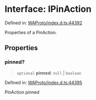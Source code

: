 # Interface: IPinAction

Defined in: [WAProto/index.d.ts:44392](https://github.com/Fokusdotid/Baileys/blob/deec6cc75a88a82eaeedf16b76aa9218b2c772e3/WAProto/index.d.ts#L44392)

Properties of a PinAction.

## Properties

### pinned?

> `optional` **pinned**: `null` \| `boolean`

Defined in: [WAProto/index.d.ts:44395](https://github.com/Fokusdotid/Baileys/blob/deec6cc75a88a82eaeedf16b76aa9218b2c772e3/WAProto/index.d.ts#L44395)

PinAction pinned
